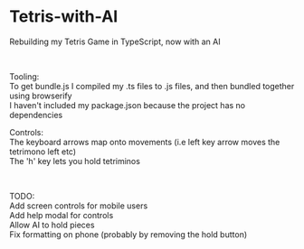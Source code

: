 # Tetris-with-AI
Rebuilding my Tetris Game in TypeScript, now with an AI <br>

<br>

Tooling: <br>
To get bundle.js I compiled my .ts files to .js files, and then bundled together using browserify <br>
I haven't included my package.json because the project has no dependencies

Controls: <br>
The keyboard arrows map onto movements (i.e left key arrow moves the tetrimono left etc) <br>
The 'h' key lets you hold tetriminos <br>

<br>

TODO:<br>
Add screen controls for mobile users<br>
Add help modal for controls<br>
Allow AI to hold pieces<br>
Fix formatting on phone (probably by removing the hold button)
